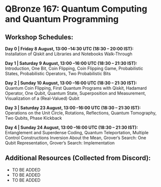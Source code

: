 # QBronze 167: Quantum Computing and Quantum Programming 

## Workshop Schedules:

**Day 0 | Friday 8 August, 13:00 –14:30 UTC (18:30 – 20:00 IST):**<br>
Installation of Qiskit and Libraries and Notebooks Walk-Through

**Day 1 | Saturday 9 August, 13:00 –16:00 UTC (18:30 – 21:30 IST):**<br>
Introduction, One Bit, Coin Flipping, Coin Flipping Game, Probabilistic States, Probabilistic Operators, Two Probabilistic Bits 

**Day 2 | Sunday 10 August, 13:00 –16:00 UTC (18:30 – 21:30 IST):**<br>
Quantum Coin Flipping, First Quantum Programs with Qiskit, Hadamard Operator, One Qubit, Quantum State, Superposition and Measurement, Visualization of a (Real-Valued) Qubit

**Day 3 | Saturday 23 August, 13:00 –16:00 UTC (18:30 – 21:30 IST):**<br>
Operations on the Unit Circle, Rotations, Reflections, Quantum Tomography, Two Qubits, Phase Kickback 

**Day 4 | Sunday 24 August, 13:00 –16:00 UTC (18:30 – 21:30 IST):**<br>
Entanglement and Superdense Coding, Quantum Teleportation, Multiple Control Constructions
Inversion About the Mean, Grover’s Search: One Qubit Representation, Grover’s Search: Implementation

## Additional Resources (Collected from Discord):

- TO BE ADDED
- TO BE ADDED
- TO BE ADDED